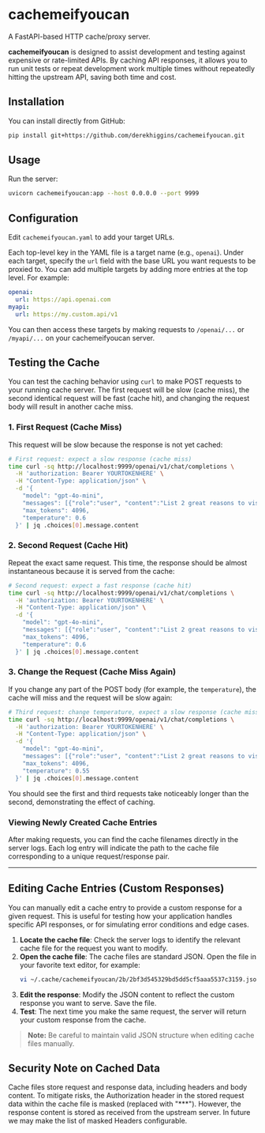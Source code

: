 # cachemeifyoucan

A FastAPI-based HTTP cache/proxy server.

**cachemeifyoucan** is designed to assist development and testing against expensive or rate-limited APIs. By caching API responses, it allows you to run unit tests or repeat development work multiple times without repeatedly hitting the upstream API, saving both time and cost.

## Installation

You can install directly from GitHub:

```bash
pip install git+https://github.com/derekhiggins/cachemeifyoucan.git
```

## Usage

Run the server:

```bash
uvicorn cachemeifyoucan:app --host 0.0.0.0 --port 9999
```

## Configuration

Edit `cachemeifyoucan.yaml` to add your target URLs. 

Each top-level key in the YAML file is a target name (e.g., `openai`). Under each target, specify the `url` field with the base URL you want requests to be proxied to. You can add multiple targets by adding more entries at the top level. For example:

```yaml
openai:
  url: https://api.openai.com
myapi:
  url: https://my.custom.api/v1
```

You can then access these targets by making requests to `/openai/...` or `/myapi/...` on your cachemeifyoucan server.

## Testing the Cache

You can test the caching behavior using `curl` to make POST requests to your running cache server. The first request will be slow (cache miss), the second identical request will be fast (cache hit), and changing the request body will result in another cache miss.

### 1. First Request (Cache Miss)
This request will be slow because the response is not yet cached:

```bash
# First request: expect a slow response (cache miss)
time curl -sq http://localhost:9999/openai/v1/chat/completions \
  -H 'authorization: Bearer YOURTOKENHERE' \
  -H "Content-Type: application/json" \
  -d '{
    "model": "gpt-4o-mini",
    "messages": [{"role":"user", "content":"List 2 great reasons to visit Sligo, be brief"}],
    "max_tokens": 4096,
    "temperature": 0.6
  }' | jq .choices[0].message.content
```

### 2. Second Request (Cache Hit)
Repeat the exact same request. This time, the response should be almost instantaneous because it is served from the cache:

```bash
# Second request: expect a fast response (cache hit)
time curl -sq http://localhost:9999/openai/v1/chat/completions \
  -H 'authorization: Bearer YOURTOKENHERE' \
  -H "Content-Type: application/json" \
  -d '{
    "model": "gpt-4o-mini",
    "messages": [{"role":"user", "content":"List 2 great reasons to visit Sligo, be brief"}],
    "max_tokens": 4096,
    "temperature": 0.6
  }' | jq .choices[0].message.content
```

### 3. Change the Request (Cache Miss Again)
If you change any part of the POST body (for example, the `temperature`), the cache will miss and the request will be slow again:

```bash
# Third request: change temperature, expect a slow response (cache miss)
time curl -sq http://localhost:9999/openai/v1/chat/completions \
  -H 'authorization: Bearer YOURTOKENHERE' \
  -H "Content-Type: application/json" \
  -d '{
    "model": "gpt-4o-mini",
    "messages": [{"role":"user", "content":"List 2 great reasons to visit Sligo, be brief"}],
    "max_tokens": 4096,
    "temperature": 0.55
  }' | jq .choices[0].message.content
```

You should see the first and third requests take noticeably longer than the second, demonstrating the effect of caching.

### Viewing Newly Created Cache Entries

After making requests, you can find the cache filenames directly in the server logs. Each log entry will indicate the path to the cache file corresponding to a unique request/response pair.

---

## Editing Cache Entries (Custom Responses)

You can manually edit a cache entry to provide a custom response for a given request. This is useful for testing how your application handles specific API responses, or for simulating error conditions and edge cases.

1. **Locate the cache file**: Check the server logs to identify the relevant cache file for the request you want to modify.
2. **Open the cache file**: The cache files are standard JSON. Open the file in your favorite text editor, for example:
   ```bash
   vi ~/.cache/cachemeifyoucan/2b/2bf3d545329bd5dd5cf5aaa5537c3159.json
   ```
3. **Edit the response**: Modify the JSON content to reflect the custom response you want to serve. Save the file.
4. **Test**: The next time you make the same request, the server will return your custom response from the cache.

> **Note:** Be careful to maintain valid JSON structure when editing cache files manually.


## Security Note on Cached Data

Cache files store request and response data, including headers and body content. To mitigate risks, the Authorization header in the stored request data within the cache file is masked (replaced with "***"). However, the response content is stored as received from the upstream server. In future we may make the list of masked Headers configurable.
